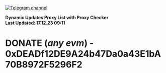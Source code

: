 [![Telegram channel](https://img.shields.io/endpoint?url=https://runkit.io/damiankrawczyk/telegram-badge/branches/master?url=https://t.me/n4z4v0d)](https://t.me/n4z4v0d) 

**Dynamic Updates Proxy List with Proxy Checker**  
**Last Updated: 17.12.23 09:11**

# DONATE (_any evm_) - 0xDEADf12DE9A24b47Da0a43E1bA70B8972F5296F2
